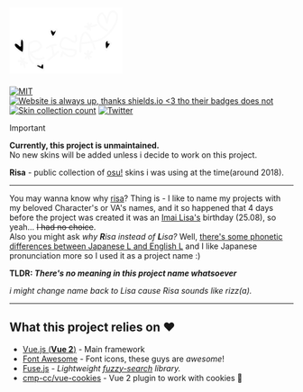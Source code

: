 ## <picture><source media="(prefers-color-scheme: light)" srcset="./assets/readme/sign_dark.png"><source media="(prefers-color-scheme: dark)" srcset="./assets/readme/sign_light.png"><img src="./assets/readme/sign_light.svg" width="200"></picture>

[![MIT](https://img.shields.io/github/license/Naereen/StrapDown.js.svg)](https://github.com/aneyo/risa/blob/master/LICENSE)
[![Website is *always* up, thanks shields.io <3 tho their badges does not](https://img.shields.io/website-up-down-green-red/http/shields.io.svg)](https://aneyo.github.io/risa/)
[![Skin collection count](https://img.shields.io/badge/dynamic/json?label=skins%20count&query=listing.length&url=https%3A%2F%2Fgist.githubusercontent.com%2Faneyo%2Fc92396022314311bd7fe6556b01fb630%2Fraw%2Fdata.json)](https://raw.githubusercontent.com/aneyo/risa/master/meta.json)
[![Twitter](https://img.shields.io/twitter/follow/aneyuu.svg?style=social)](https://twitter.com/aneyuu)

> [!IMPORTANT]
> **Currently, this project is unmaintained.**  
> No new skins will be added unless i decide to work on this project.

**Risa** - public collection of [osu!](https://osu.ppy.sh) skins i was using at the time(around 2018).

---

You may wanna know why [risa](https://github.com/aneyo/risa)? Thing is - I like to name my projects with my beloved Character's or VA's names, and it so happened that 4 days before the project was created it was an [Imai Lisa's](http://bandori.wikia.com/wiki/Imai_Lisa) birthday (25.08), so yeah... ~~I had no choice~~.  
Also you might ask _why **R**isa instead of **L**isa?_ Well, [there's some phonetic differences between Japanese L and English L](https://en.wikipedia.org/wiki/Perception_of_English_/r/_and_/l/_by_Japanese_speakers) and I like Japanese pronunciation more so I used it as a project name :)

**TLDR: _There's no meaning in this project name whatsoever_**

_i might change name back to Lisa cause Risa sounds like rizz(a)._

---

## What this project relies on ♥️

- [Vue.js (**Vue 2**)](https://v2.vuejs.org/) - Main framework
- [Font Awesome](https://fontawesome.com/) - Font icons, these guys are _awesome_!
- [Fuse.js](https://fusejs.io/) - _Lightweight [fuzzy-search](https://en.wikipedia.org/wiki/Approximate_string_matching) library._
- [cmp-cc/vue-cookies](https://github.com/cmp-cc/vue-cookies) - Vue 2 plugin to work with cookies 🍪
